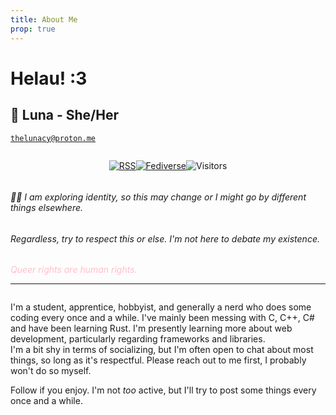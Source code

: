 ```yaml
---
title: About Me
prop: true
---
```


<h1 class="md-override">Helau! :3</h1>

## 🌙 Luna - She/Her

[`thelunacy@proton.me`](mailto:thelunacy@proton.me)

<div style="display: flex; justify-content: center; align-items: center;">

<!-- /rss.xml -->
[![RSS](https://img.shields.io/badge/RSS-Subscribe-orange?style=for-the-badge&logo=rss)](https://thefelidae.github.io/rss.xml)

<!-- Fediverse -->
[![Fediverse](https://img.shields.io/badge/Fediverse-Follow-blue?style=for-the-badge&logo=mastodon)](https://social.smgames.club/@mrrp)

<!-- Visitors -->
![Visitors](https://api.visitorbadge.io/api/combined?path=https%3A%2F%2Fgithub.com%2Fmisslunatic%2FMissLunatic&label=VIsitors&countColor=%23e7c4ff)

</div>

###### 🏳️‍⚧️ I am exploring identity, so this may change or I might go by different things elsewhere.

###### Regardless, try to respect this or else. I'm not here to debate my existence.

<div style="color: pink">

*Queer rights are human rights.*

</div>

---

<div style="justify-content: center; display: flex; align-items: center;">

</div>

I'm a student, apprentice, hobbyist, and generally a nerd who does some coding every once and a while.
I've mainly been messing with C, C++, C# and have been learning Rust. I'm presently learning more about web development, particularly regarding frameworks and libraries.  
I'm a bit shy in terms of socializing, but I'm often open to chat about most things, so long as it's respectful.
Please reach out to me first, I probably won't do so myself.

Follow if you enjoy. I'm not *too* active, but I'll try to post some things every once and a while.
